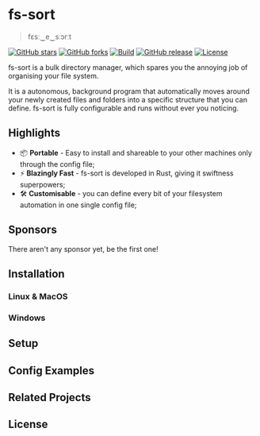 # fs-sort
> fɛsː‿e‿sːɔrːt
> 
[![GitHub stars](https://img.shields.io/github/stars/lucamazzza/fs-sort.svg?label=Stars&logo=github&style=for-the-badge)](https://github.com/lucamazzza/fs-sort)
[![GitHub forks](https://img.shields.io/github/forks/lucamazzza/fs-sort?label=Forks&logo=github&style=for-the-badge)](https://github.com/lucamazzza/fs-sort)
[![Build](https://img.shields.io/github/actions/workflow/status/lucamazzza/fs-sort/rust.yml?style=for-the-badge)](https://github.com/lucamazzza/fs-sort/actions/workflows/rust.yml)
[![GitHub release](https://img.shields.io/github/v/release/lucamazzza/fs-sort?color=green&label=latest%20release&sort=semver&style=for-the-badge)](https://github.com/lucamazzza/fs-sort/releases/latest)
[![License](https://img.shields.io/badge/License-MIT-purple?style=for-the-badge)](LICENSE)

fs-sort is a bulk directory manager, which spares you the annoying job of organising your file system.

It is a autonomous, background program that automatically moves around your newly created files 
and folders into a specific structure that you can define.
fs-sort is fully configurable and runs without ever you noticing.

## Highlights

* 📦 **Portable** - Easy to install and shareable to your other machines only through the config file;
* ⚡️ **Blazingly Fast** - fs-sort is developed in Rust, giving it swiftness superpowers;
* 🛠️ **Customisable** - you can define every bit of your filesystem automation in one single config file;

## Sponsors

There aren't any sponsor yet, be the first one!

## Installation

### Linux & MacOS

### Windows

## Setup

## Config Examples

## Related Projects

## License
